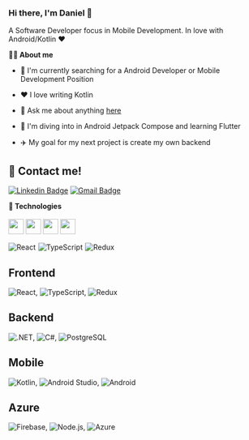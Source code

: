 ### Hi there, I'm Daniel 👋
A Software Developer focus in Mobile Development. In love with Android/Kotlin ❤

**👨‍💻 About me**

- 💼 I'm currently searching for a Android Developer or Mobile Development Position 

- ❤️ I love writing Kotlin

- 💬 Ask me about anything [here](mailto:mmarquezdaniel@outlook.es)

- 🚀  I'm diving into in Android Jetpack Compose and learning Flutter

- ✈️ My goal for my next project is create my own backend

## :speech_balloon: Contact me!

[![Linkedin Badge](https://img.shields.io/badge/-DanielMoreno-blue?style=flat-square&logo=Linkedin&logoColor=white&link=https://www.linkedin.com/in/daniel-moreno-m%C3%A1rquez-998b33189/)](https://www.linkedin.com/in/daniel-moreno-m%C3%A1rquez-998b33189/)
[![Gmail Badge](https://img.shields.io/badge/-mmarquezdaniel@outlook.es-c14438?style=flat-square&logo=Gmail&logoColor=white&link=mailto:mmarquezdaniel@outlook.es)](mailto:mmarquezdaniel@outlook.es)

**🚀 Technologies**
<br/><br/>
<img height="30" src="https://user-images.githubusercontent.com/49096704/142054706-4e4b6ff0-e2b8-4870-bf74-23e193676300.png">
<img height="30" src="https://user-images.githubusercontent.com/49096704/142054379-fa1b1150-e910-4da3-bf7b-6e0b8ffc6da0.png">
<img height="30" src="https://user-images.githubusercontent.com/49096704/142054544-2049bd79-6356-43dd-8c27-1fdeaac76af4.png">
<img height="30" src="https://user-images.githubusercontent.com/49096704/142054964-2887a1ca-9746-49df-b057-a35f23e078e4.png">

<section>
  <div style="display: flex; gap: 5px">
  <img src="https://img.shields.io/badge/React-61DAFB?style=for-the-badge&amp;logo=react&amp;logoColor=white&amp;labelColor=101010" alt="React">
  <img src="https://img.shields.io/badge/TypeScript-007ACC?style=for-the-badge&amp;logo=typescript&amp;logoColor=white&amp;labelColor=101010" alt="TypeScript">
  <img src="https://img.shields.io/badge/Redux-764ABC?style=for-the-badge&amp;logo=redux&amp;logoColor=white&amp;labelColor=101010" alt="Redux">
</div>
</section>


  <tr>
    <td>
      <h2>Frontend</h2>
      <p>
        <img src="https://img.shields.io/badge/React-61DAFB?style=for-the-badge&amp;logo=react&amp;logoColor=white&amp;labelColor=101010" alt="React">,
        <img src="https://img.shields.io/badge/TypeScript-007ACC?style=for-the-badge&amp;logo=typescript&amp;logoColor=white&amp;labelColor=101010" alt="TypeScript">,
        <img src="https://img.shields.io/badge/Redux-764ABC?style=for-the-badge&amp;logo=redux&amp;logoColor=white&amp;labelColor=101010" alt="Redux">
      </p>
    </td>
  </tr>
  <tr>
    <td>
      <h2>Backend</h2>
      <p>
        <img src="https://img.shields.io/badge/.NET-5C2D91?style=for-the-badge&amp;logo=.net&amp;logoColor=white&amp;labelColor=101010" alt=".NET">,
        <img src="https://img.shields.io/badge/C%23-239120?style=for-the-badge&amp;logo=c-sharp&amp;logoColor=white&amp;labelColor=101010" alt="C#">,
        <img src="https://img.shields.io/badge/PostgreSQL-4169E1?style=for-the-badge&amp;logo=postgresql&amp;logoColor=white&amp;labelColor=101010" alt="PostgreSQL">
      </p>
    </td>
  </tr>
  <tr>
    <td>
      <h2>Mobile</h2>
      <p>
        <img src="https://img.shields.io/badge/Kotlin-0095D5?style=for-the-badge&amp;logo=kotlin&amp;logoColor=white&amp;labelColor=101010" alt="Kotlin">,
        <img src="https://img.shields.io/badge/Android%20Studio-3DDC84?style=for-the-badge&amp;logo=android-studio&amp;logoColor=white&amp;labelColor=101010" alt="Android Studio">,
        <img src="https://img.shields.io/badge/Android-3DDC84?style=for-the-badge&amp;logo=android&amp;logoColor=white&amp;labelColor=101010" alt="Android">
      </p>
    </td>
  </tr>
  <tr>
    <td>
      <h2>Azure</h2>
      <p>
        <img src="https://img.shields.io/badge/Firebase-FFCA28?style=for-the-badge&amp;logo=firebase&amp;logoColor=white&amp;labelColor=101010" alt="Firebase">,
        <img src="https://img.shields.io/badge/Node.js-339933?style=for-the-badge&amp;logo=node.js&amp;logoColor=white&amp;labelColor=101010" alt="Node.js">,
        <img src="https://img.shields.io/badge/Azure%20Cloud-0089D6?logo=microsoft-azure&logoColor=white&labelColor=101010&style=for-the-badge" alt="Azure">
      </p>
    </td>
  </tr>

